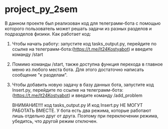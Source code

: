 # project_py_2sem
В данном проекте был реализован код для телеграмм-бота с помощью которого пользователь может решать задачи из разных разделов и подразделов физики.
Как работает код:
  1) Чтобы начать работу: запустите код tasks_output.py, перейдите по ссылке на телеграмм-бота:(https://t.me/It24Kostyabot) и введите команду /start
  2) Помимо команды /start, также доступна функция перехода в главное меню из любого места бота. Для этого достаточно написать сообщение "к разделам".
  3) Чтобы добавить новую задачу в базу данных бота, запустите код Insert.py, перейдите по ссылке на телеграмм-бота:(https://t.me/It24Kostyabot) и введите команду /add_problem

     ВНИМАНИЕ!!!! код tasks_output.py И код Insert.py НЕ МОГУТ РАБОТАТЬ ВМЕСТЕ. У бота есть два режима, которые работают лишь отдельно друг от друга. Поэтому при переключении режима, убедитсь, что другой режим отключен.
